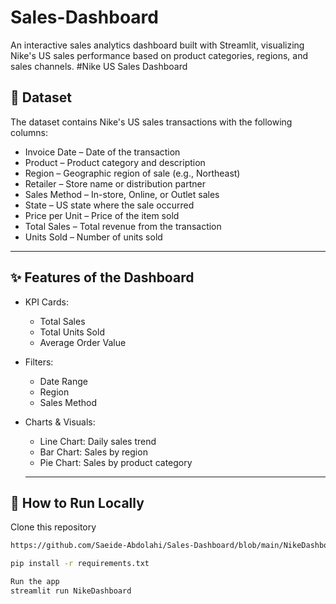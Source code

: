 # Sales-Dashboard
An interactive sales analytics dashboard built with Streamlit, visualizing Nike's US sales performance based on product categories, regions, and sales channels.
#Nike US Sales Dashboard
## 📂 Dataset
The dataset contains Nike's US sales transactions with the following columns:

- Invoice Date – Date of the transaction  
- Product – Product category and description  
- Region – Geographic region of sale (e.g., Northeast)  
- Retailer – Store name or distribution partner  
- Sales Method – In-store, Online, or Outlet sales  
- State – US state where the sale occurred  
- Price per Unit – Price of the item sold  
- Total Sales – Total revenue from the transaction  
- Units Sold – Number of units sold  

---

## ✨ Features of the Dashboard
- KPI Cards:
  - Total Sales  
  - Total Units Sold  
  - Average Order Value  
- Filters:
  - Date Range  
  - Region  
  - Sales Method  
- Charts & Visuals:
  - Line Chart: Daily sales trend  
  - Bar Chart: Sales by region  
  - Pie Chart: Sales by product category
 
  - ---

## 🚀 How to Run Locally
  Clone this repository  
   ```bash
https://github.com/Saeide-Abdolahi/Sales-Dashboard/blob/main/NikeDashboard.ipynb

pip install -r requirements.txt

Run the app
streamlit run NikeDashboard
   
